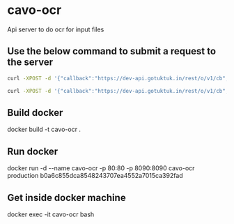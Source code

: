 # cavo-ocr
Api server to do ocr for input files


## Use the below command to submit a request to the server

```sh
curl -XPOST -d '{"callback":"https://dev-api.gotuktuk.in/rest/o/v1/cb","srcFile": "Testing_Cavo.pdf", "destFile":"dev2"}' -H 'content-type:application/json' localhost:8090/rest/files

curl -XPOST -d '{"callback":"https://dev-api.gotuktuk.in/rest/o/v1/cb","srcFile": "http://solutions.weblite.ca/pdfocrx/scansmpl.pdf", "destFile":"dev7"}' -H 'content-type:application/json' localhost:8090/rest/files
```

## Build docker
docker build -t cavo-ocr .

## Run docker
docker run -d --name cavo-ocr -p 80:80 -p 8090:8090 cavo-ocr production b0a6c855dca8548243707ea4552a7015ca392fad

## Get inside docker machine
docker exec -it cavo-ocr bash
